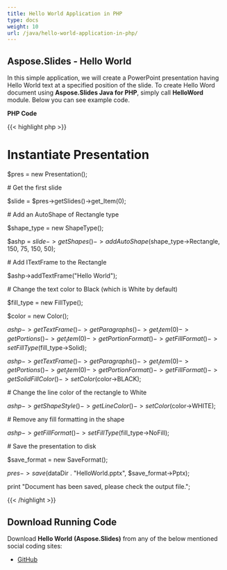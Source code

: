 ```yaml
---
title: Hello World Application in PHP
type: docs
weight: 10
url: /java/hello-world-application-in-php/
---
```


## **Aspose.Slides - Hello World**
In this simple application, we will create a PowerPoint presentation having Hello World text at a specified position of the slide. To create Hello Word document using **Aspose.Slides Java for PHP**, simply call **HelloWord** module. Below you can see example code.

**PHP Code**

{{< highlight php >}}

 # Instantiate Presentation

$pres = new Presentation();

\# Get the first slide

$slide = $pres->getSlides()->get_Item(0);

\# Add an AutoShape of Rectangle type

$shape_type = new ShapeType();

$ashp = $slide->getShapes()->addAutoShape($shape_type->Rectangle, 150, 75, 150, 50);

\# Add ITextFrame to the Rectangle

$ashp->addTextFrame("Hello World");

\# Change the text color to Black (which is White by default)

$fill_type = new FillType();

$color = new Color();

$ashp->getTextFrame()->getParagraphs()->get_Item(0)->getPortions()->get_Item(0)->getPortionFormat()->getFillFormat()->setFillType($fill_type->Solid);

$ashp->getTextFrame()->getParagraphs()->get_Item(0)->getPortions()->get_Item(0)->getPortionFormat()->getFillFormat()->getSolidFillColor()->setColor($color->BLACK);

\# Change the line color of the rectangle to White

$ashp->getShapeStyle()->getLineColor()->setColor($color->WHITE);

\# Remove any fill formatting in the shape

$ashp->getFillFormat()->setFillType ($fill_type->NoFill);

\# Save the presentation to disk

$save_format = new SaveFormat();

$pres->save($dataDir . "HelloWorld.pptx", $save_format->Pptx);

print "Document has been saved, please check the output file.";

{{< /highlight >}}
## **Download Running Code**
Download **Hello World** **(Aspose.Slides)** from any of the below mentioned social coding sites:

- [GitHub](https://github.com/aspose-slides/Aspose.Slides-for-Java/blob/master/Plugins/Aspose_Slides_Java_for_PHP/src/aspose/slides/IntroductionToPresentation/HelloWorld.php)
